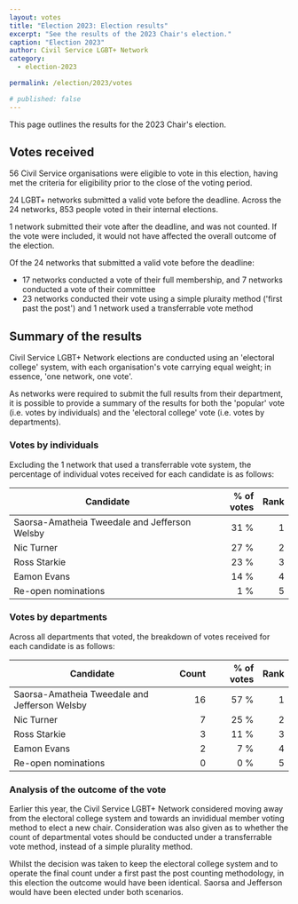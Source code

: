 ```yaml
---
layout: votes
title: "Election 2023: Election results"
excerpt: "See the results of the 2023 Chair's election."
caption: "Election 2023"
author: Civil Service LGBT+ Network
category:
  - election-2023

permalink: /election/2023/votes

# published: false
---
```


This page outlines the results for the 2023 Chair's election.

## Votes received

56 Civil Service organisations were eligible to vote in this election, having met the criteria for eligibility prior to the close of the voting period. 

24 LGBT+ networks submitted a valid vote before the deadline. Across the 24 networks, 853 people voted in their internal elections. 

1 network submitted their vote after the deadline, and was not counted. If the vote were included, it would not have affected the overall outcome of the election.

Of the 24 networks that submitted a valid vote before the deadline:

- 17 networks conducted a vote of their full membership, and 7 networks conducted a vote of their committee
- 23 networks conducted their vote using a simple pluraity method ('first past the post') and 1 network used a transferrable vote method

## Summary of the results

Civil Service LGBT+ Network elections are conducted using an 'electoral college' system, with each organisation's vote carrying equal weight; in essence, 'one network, one vote'. 

As networks were required to submit the full results from their department, it is possible to provide a summary of the results for both the 'popular' vote (i.e. votes by individuals) and the 'electoral college' vote (i.e. votes by departments).

### Votes by individuals

Excluding the 1 network that used a transferrable vote system, the percentage of individual votes received for each candidate is as follows:

| Candidate                                         | % of votes        | Rank |
|---------------------------------------------------|------------------:|-----:|
| Saorsa-Amatheia Tweedale and Jefferson Welsby     | 31 %              | 1    |
| Nic Turner                                        | 27 %              | 2    |
| Ross Starkie                                      | 23 %              | 3    |
| Eamon Evans                                       | 14 %              | 4    |
| Re-open nominations                               | 1 %               | 5    |

### Votes by departments

Across all departments that voted, the breakdown of votes received for each candidate is as follows:

| Candidate                                         | Count | % of votes        | Rank |
|---------------------------------------------------|------:|------------------:|-----:|
| Saorsa-Amatheia Tweedale and Jefferson Welsby     | 16    | 57 %              | 1    |
| Nic Turner                                        | 7     | 25 %              | 2    |
| Ross Starkie                                      | 3     | 11 %              | 3    |
| Eamon Evans                                       | 2     | 7 %               | 4    |
| Re-open nominations                               | 0     | 0 %               | 5    |

### Analysis of the outcome of the vote

Earlier this year, the Civil Service LGBT+ Network considered moving away from the electoral college system and towards an invididual member voting method to elect a new chair. Consideration was also given as to whether the count of departmental votes should be conducted under a transferrable vote method, instead of a simple plurality method.

Whilst the decision was taken to keep the electoral college system and to operate the final count under a first past the post counting methodology, in this election the outcome would have been identical. Saorsa and Jefferson would have been elected under both scenarios.
